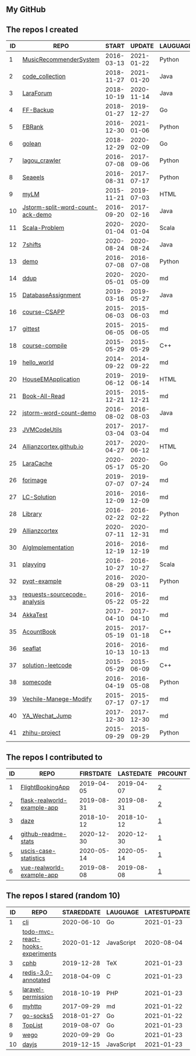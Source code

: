
## My GitHub

<!--START_SECTION:my_github-->
## The repos I created
| ID |                                                 REPO                                                  |   START    |   UPDATE   | LAUGUAGE | STARS |
|----|-------------------------------------------------------------------------------------------------------|------------|------------|----------|-------|
|  1 | [MusicRecommenderSystem](https://github.com/Allianzcortex/MusicRecommenderSystem)                     | 2016-03-13 | 2021-01-22 | Python   |   164 |
|  2 | [code_collection](https://github.com/Allianzcortex/code_collection)                                   | 2018-11-27 | 2021-01-20 | Java     |   151 |
|  3 | [LaraForum](https://github.com/Allianzcortex/LaraForum)                                               | 2018-10-19 | 2020-11-14 | Java     |    16 |
|  4 | [FF-Backup](https://github.com/Allianzcortex/FF-Backup)                                               | 2018-01-27 | 2019-12-27 | Go       |     8 |
|  5 | [FBRank](https://github.com/Allianzcortex/FBRank)                                                     | 2016-12-30 | 2021-01-06 | Python   |     7 |
|  6 | [golean](https://github.com/Allianzcortex/golean)                                                     | 2018-12-29 | 2020-02-09 | Go       |     7 |
|  7 | [lagou_crawler](https://github.com/Allianzcortex/lagou_crawler)                                       | 2016-07-08 | 2017-09-06 | Python   |     3 |
|  8 | [Seaeels](https://github.com/Allianzcortex/Seaeels)                                                   | 2016-08-31 | 2017-07-17 | Python   |     3 |
|  9 | [myLM](https://github.com/Allianzcortex/myLM)                                                         | 2015-11-21 | 2019-07-03 | HTML     |     2 |
| 10 | [Jstorm-split-word-count-ack-demo](https://github.com/Allianzcortex/Jstorm-split-word-count-ack-demo) | 2016-09-20 | 2017-02-16 | Java     |     1 |
| 11 | [Scala-Problem](https://github.com/Allianzcortex/Scala-Problem)                                       | 2020-01-04 | 2020-01-04 | Scala    |     1 |
| 12 | [7shifts](https://github.com/Allianzcortex/7shifts)                                                   | 2020-08-24 | 2020-08-24 | Java     |     0 |
| 13 | [demo](https://github.com/Allianzcortex/demo)                                                         | 2016-07-08 | 2016-07-08 | Python   |     0 |
| 14 | [ddup](https://github.com/Allianzcortex/ddup)                                                         | 2020-05-01 | 2020-05-09 | md       |     0 |
| 15 | [DatabaseAssignment](https://github.com/Allianzcortex/DatabaseAssignment)                             | 2019-03-16 | 2019-05-27 | Java     |     0 |
| 16 | [course-CSAPP](https://github.com/Allianzcortex/course-CSAPP)                                         | 2015-06-03 | 2015-06-03 | md       |     0 |
| 17 | [gittest](https://github.com/Allianzcortex/gittest)                                                   | 2015-06-05 | 2015-06-05 | md       |     0 |
| 18 | [course-compile](https://github.com/Allianzcortex/course-compile)                                     | 2015-05-29 | 2015-05-29 | C++      |     0 |
| 19 | [hello_world](https://github.com/Allianzcortex/hello_world)                                           | 2014-09-22 | 2014-09-22 | md       |     0 |
| 20 | [HouseEMApplication](https://github.com/Allianzcortex/HouseEMApplication)                             | 2019-06-12 | 2019-06-14 | HTML     |     0 |
| 21 | [Book-All-Read](https://github.com/Allianzcortex/Book-All-Read)                                       | 2015-12-21 | 2015-12-21 | md       |     0 |
| 22 | [jstorm-word-count-demo](https://github.com/Allianzcortex/jstorm-word-count-demo)                     | 2016-08-02 | 2016-08-03 | Java     |     0 |
| 23 | [JVMCodeUtils](https://github.com/Allianzcortex/JVMCodeUtils)                                         | 2017-03-04 | 2017-03-04 | md       |     0 |
| 24 | [Allianzcortex.github.io](https://github.com/Allianzcortex/Allianzcortex.github.io)                   | 2017-04-27 | 2020-06-12 | HTML     |     0 |
| 25 | [LaraCache](https://github.com/Allianzcortex/LaraCache)                                               | 2020-05-17 | 2020-05-20 | Go       |     0 |
| 26 | [forimage](https://github.com/Allianzcortex/forimage)                                                 | 2019-07-07 | 2019-07-24 | md       |     0 |
| 27 | [LC-Solution](https://github.com/Allianzcortex/LC-Solution)                                           | 2016-12-09 | 2016-12-09 | md       |     0 |
| 28 | [Library](https://github.com/Allianzcortex/Library)                                                   | 2016-02-22 | 2016-02-22 | Python   |     0 |
| 29 | [Allianzcortex](https://github.com/Allianzcortex/Allianzcortex)                                       | 2020-07-11 | 2020-12-31 | md       |     0 |
| 30 | [AlgImplementation](https://github.com/Allianzcortex/AlgImplementation)                               | 2016-12-19 | 2016-12-19 | md       |     0 |
| 31 | [playying](https://github.com/Allianzcortex/playying)                                                 | 2016-10-27 | 2016-10-27 | Scala    |     0 |
| 32 | [pyqt-example](https://github.com/Allianzcortex/pyqt-example)                                         | 2016-08-29 | 2020-03-11 | Python   |     0 |
| 33 | [requests-sourcecode-analysis](https://github.com/Allianzcortex/requests-sourcecode-analysis)         | 2016-05-22 | 2016-05-22 | md       |     0 |
| 34 | [AkkaTest](https://github.com/Allianzcortex/AkkaTest)                                                 | 2017-04-10 | 2017-04-10 | md       |     0 |
| 35 | [AcountBook](https://github.com/Allianzcortex/AcountBook)                                             | 2015-05-19 | 2017-01-18 | C++      |     0 |
| 36 | [seaflat](https://github.com/Allianzcortex/seaflat)                                                   | 2016-10-13 | 2016-10-13 | md       |     0 |
| 37 | [solution-leetcode](https://github.com/Allianzcortex/solution-leetcode)                               | 2015-05-29 | 2015-06-09 | C++      |     0 |
| 38 | [somecode](https://github.com/Allianzcortex/somecode)                                                 | 2016-04-19 | 2016-05-08 | Python   |     0 |
| 39 | [Vechile-Manege-Modify](https://github.com/Allianzcortex/Vechile-Manege-Modify)                       | 2015-07-17 | 2015-07-17 | md       |     0 |
| 40 | [YA_Wechat_Jump](https://github.com/Allianzcortex/YA_Wechat_Jump)                                     | 2017-12-30 | 2017-12-30 | md       |     0 |
| 41 | [zhihu-project](https://github.com/Allianzcortex/zhihu-project)                                       | 2015-09-29 | 2015-09-29 | Python   |     0 |

## The repos I contributed to
| ID |                                           REPO                                            | FIRSTDATE  | LASTEDATE  |                                                PRCOUNT                                                 |
|----|-------------------------------------------------------------------------------------------|------------|------------|--------------------------------------------------------------------------------------------------------|
|  1 | [FlightBookingApp](https://github.com/A00431605/FlightBookingApp)                         | 2019-04-05 | 2019-04-07 | [2](https://github.com/A00431605/FlightBookingApp/pulls?q=is%3Apr+author%3AAllianzcortex)              |
|  2 | [flask-realworld-example-app](https://github.com/gothinkster/flask-realworld-example-app) | 2019-08-31 | 2019-08-31 | [2](https://github.com/gothinkster/flask-realworld-example-app/pulls?q=is%3Apr+author%3AAllianzcortex) |
|  3 | [daze](https://github.com/mohanson/daze)                                                  | 2018-10-12 | 2018-10-12 | [1](https://github.com/mohanson/daze/pulls?q=is%3Apr+author%3AAllianzcortex)                           |
|  4 | [github-readme-stats](https://github.com/yihong0618/github-readme-stats)                  | 2020-12-30 | 2020-12-30 | [1](https://github.com/yihong0618/github-readme-stats/pulls?q=is%3Apr+author%3AAllianzcortex)          |
|  5 | [uscis-case-statistics](https://github.com/vicdus/uscis-case-statistics)                  | 2020-05-14 | 2020-05-14 | [1](https://github.com/vicdus/uscis-case-statistics/pulls?q=is%3Apr+author%3AAllianzcortex)            |
|  6 | [vue-realworld-example-app](https://github.com/gothinkster/vue-realworld-example-app)     | 2019-08-08 | 2019-08-08 | [1](https://github.com/gothinkster/vue-realworld-example-app/pulls?q=is%3Apr+author%3AAllianzcortex)   |

## The repos I stared (random 10)
| ID |                                             REPO                                              | STAREDDATE |  LAUGUAGE  | LATESTUPDATE |
|----|-----------------------------------------------------------------------------------------------|------------|------------|--------------|
|  1 | [cli](https://github.com/cli/cli)                                                             | 2020-06-10 | Go         | 2021-01-23   |
|  2 | [todo-mvc-react-hooks-experiments](https://github.com/sokra/todo-mvc-react-hooks-experiments) | 2020-01-12 | JavaScript | 2020-08-04   |
|  3 | [cphb](https://github.com/pllk/cphb)                                                          | 2019-12-28 | TeX        | 2021-01-23   |
|  4 | [redis-3.0-annotated](https://github.com/huangz1990/redis-3.0-annotated)                      | 2018-04-09 | C          | 2021-01-23   |
|  5 | [laravel-permission](https://github.com/spatie/laravel-permission)                            | 2018-10-19 | PHP        | 2021-01-23   |
|  6 | [myhttp](https://github.com/Leviathan1995/myhttp)                                             | 2017-09-29 | md         | 2021-01-22   |
|  7 | [go-socks5](https://github.com/armon/go-socks5)                                               | 2018-01-27 | Go         | 2021-01-22   |
|  8 | [TopList](https://github.com/tophubs/TopList)                                                 | 2019-08-07 | Go         | 2021-01-23   |
|  9 | [wego](https://github.com/schachmat/wego)                                                     | 2020-09-29 | Go         | 2021-01-23   |
| 10 | [dayjs](https://github.com/iamkun/dayjs)                                                      | 2019-12-15 | JavaScript | 2021-01-23   |

<!--END_SECTION:my_github-->
